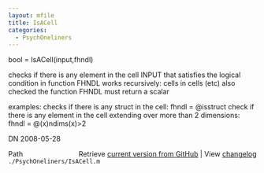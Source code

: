 ```yaml
---
layout: mfile
title: IsACell
categories:
  - PsychOneliners
---
```


bool = IsACell\(input,fhndl\)

checks if there is any element in the cell INPUT that satisfies the
logical condition in function FHNDL
works recursively: cells in cells \(etc\) also checked
the function FHNDL must return a scalar

examples:
checks if there is any struct in the cell:
fhndl = @isstruct
check if there is any element in the cell extending
over more than 2 dimensions:
fhndl = @\(x\)ndims\(x\)\>2

DN    2008\-05\-28


<div class="code_header" style="text-align:right;">
  <span style="float:left;">Path&nbsp;&nbsp;</span> <span class="counter">Retrieve <a href=
  "https://raw.github.com/Psychtoolbox-3/Psychtoolbox-3/beta/./PsychOneliners/IsACell.m">current version from GitHub</a> | View <a href=
  "https://github.com/Psychtoolbox-3/Psychtoolbox-3/commits/beta/./PsychOneliners/IsACell.m">changelog</a></span>
</div>
<div class="code">
  <code>./PsychOneliners/IsACell.m</code>
</div>
